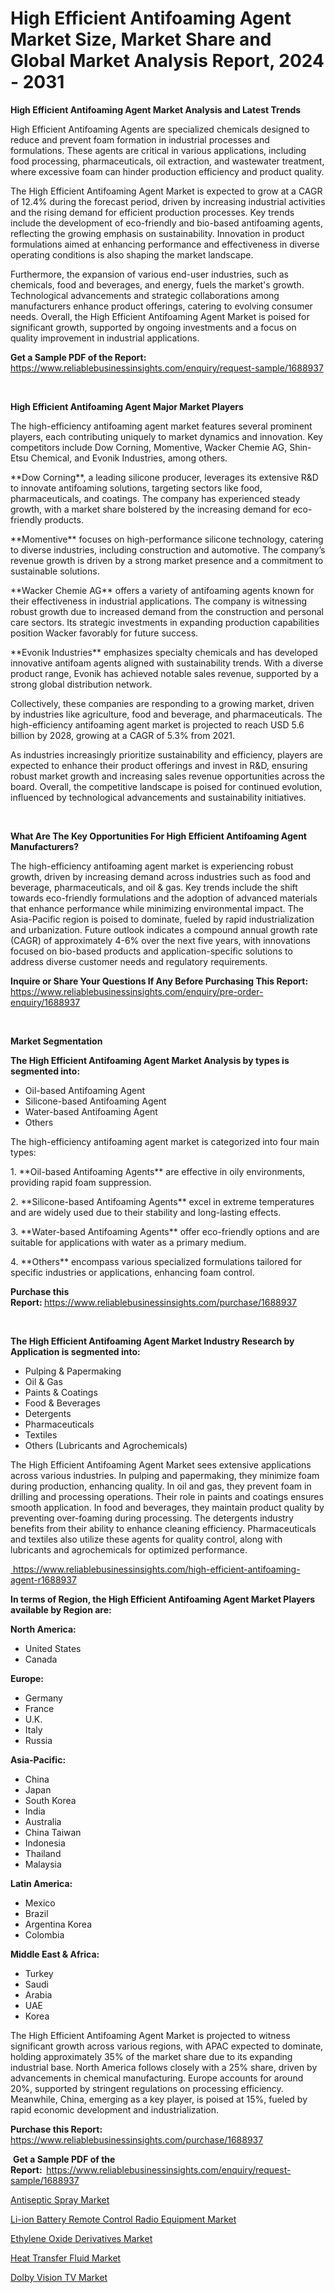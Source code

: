<p><h1>High Efficient Antifoaming Agent Market Size, Market Share and Global Market Analysis Report, 2024 - 2031</h1></p><p><strong>High Efficient Antifoaming Agent Market Analysis and Latest Trends</strong></p>
<p><p>High Efficient Antifoaming Agents are specialized chemicals designed to reduce and prevent foam formation in industrial processes and formulations. These agents are critical in various applications, including food processing, pharmaceuticals, oil extraction, and wastewater treatment, where excessive foam can hinder production efficiency and product quality. </p><p>The High Efficient Antifoaming Agent Market is expected to grow at a CAGR of 12.4% during the forecast period, driven by increasing industrial activities and the rising demand for efficient production processes. Key trends include the development of eco-friendly and bio-based antifoaming agents, reflecting the growing emphasis on sustainability. Innovation in product formulations aimed at enhancing performance and effectiveness in diverse operating conditions is also shaping the market landscape. </p><p>Furthermore, the expansion of various end-user industries, such as chemicals, food and beverages, and energy, fuels the market's growth. Technological advancements and strategic collaborations among manufacturers enhance product offerings, catering to evolving consumer needs. Overall, the High Efficient Antifoaming Agent Market is poised for significant growth, supported by ongoing investments and a focus on quality improvement in industrial applications.</p></p>
<p><strong>Get a Sample PDF of the Report:&nbsp;</strong> <a href="https://www.reliablebusinessinsights.com/enquiry/request-sample/1688937?utm_campaign=39&utm_medium=2&utm_source=Github&utm_content=ia&utm_term=30102024&utm_id=high-efficient-antifoaming-agent">https://www.reliablebusinessinsights.com/enquiry/request-sample/1688937</a></p>
<p>&nbsp;</p>
<p><strong>High Efficient Antifoaming Agent Major Market Players</strong></p>
<p><p>The high-efficiency antifoaming agent market features several prominent players, each contributing uniquely to market dynamics and innovation. Key competitors include Dow Corning, Momentive, Wacker Chemie AG, Shin-Etsu Chemical, and Evonik Industries, among others.</p><p>**Dow Corning**, a leading silicone producer, leverages its extensive R&D to innovate antifoaming solutions, targeting sectors like food, pharmaceuticals, and coatings. The company has experienced steady growth, with a market share bolstered by the increasing demand for eco-friendly products.</p><p>**Momentive** focuses on high-performance silicone technology, catering to diverse industries, including construction and automotive. The company’s revenue growth is driven by a strong market presence and a commitment to sustainable solutions.</p><p>**Wacker Chemie AG** offers a variety of antifoaming agents known for their effectiveness in industrial applications. The company is witnessing robust growth due to increased demand from the construction and personal care sectors. Its strategic investments in expanding production capabilities position Wacker favorably for future success.</p><p>**Evonik Industries** emphasizes specialty chemicals and has developed innovative antifoam agents aligned with sustainability trends. With a diverse product range, Evonik has achieved notable sales revenue, supported by a strong global distribution network.</p><p>Collectively, these companies are responding to a growing market, driven by industries like agriculture, food and beverage, and pharmaceuticals. The high-efficiency antifoaming agent market is projected to reach USD 5.6 billion by 2028, growing at a CAGR of 5.3% from 2021. </p><p>As industries increasingly prioritize sustainability and efficiency, players are expected to enhance their product offerings and invest in R&D, ensuring robust market growth and increasing sales revenue opportunities across the board. Overall, the competitive landscape is poised for continued evolution, influenced by technological advancements and sustainability initiatives.</p></p>
<p>&nbsp;</p>
<p><strong>What Are The Key Opportunities For High Efficient Antifoaming Agent Manufacturers?</strong></p>
<p><p>The high-efficiency antifoaming agent market is experiencing robust growth, driven by increasing demand across industries such as food and beverage, pharmaceuticals, and oil & gas. Key trends include the shift towards eco-friendly formulations and the adoption of advanced materials that enhance performance while minimizing environmental impact. The Asia-Pacific region is poised to dominate, fueled by rapid industrialization and urbanization. Future outlook indicates a compound annual growth rate (CAGR) of approximately 4-6% over the next five years, with innovations focused on bio-based products and application-specific solutions to address diverse customer needs and regulatory requirements.</p></p>
<p><strong>Inquire or Share Your Questions If Any Before Purchasing This Report:</strong> <a href="https://www.reliablebusinessinsights.com/enquiry/pre-order-enquiry/1688937?utm_campaign=39&utm_medium=2&utm_source=Github&utm_content=ia&utm_term=30102024&utm_id=high-efficient-antifoaming-agent">https://www.reliablebusinessinsights.com/enquiry/pre-order-enquiry/1688937</a></p>
<p>&nbsp;</p>
<p><strong>Market Segmentation</strong></p>
<p><strong>The High Efficient Antifoaming Agent Market Analysis by types is segmented into:</strong></p>
<p><ul><li>Oil-based Antifoaming Agent</li><li>Silicone-based Antifoaming Agent</li><li>Water-based Antifoaming Agent</li><li>Others</li></ul></p>
<p><p>The high-efficiency antifoaming agent market is categorized into four main types: </p><p>1. **Oil-based Antifoaming Agents** are effective in oily environments, providing rapid foam suppression.</p><p>2. **Silicone-based Antifoaming Agents** excel in extreme temperatures and are widely used due to their stability and long-lasting effects. </p><p>3. **Water-based Antifoaming Agents** offer eco-friendly options and are suitable for applications with water as a primary medium. </p><p>4. **Others** encompass various specialized formulations tailored for specific industries or applications, enhancing foam control.</p></p>
<p><strong>Purchase this Report:&nbsp;</strong><a href="https://www.reliablebusinessinsights.com/purchase/1688937?utm_campaign=39&utm_medium=2&utm_source=Github&utm_content=ia&utm_term=30102024&utm_id=high-efficient-antifoaming-agent">https://www.reliablebusinessinsights.com/purchase/1688937</a></p>
<p>&nbsp;</p>
<p><strong>The High Efficient Antifoaming Agent Market Industry Research by Application is segmented into:</strong></p>
<p><ul><li>Pulping & Papermaking</li><li>Oil & Gas</li><li>Paints & Coatings</li><li>Food & Beverages</li><li>Detergents</li><li>Pharmaceuticals</li><li>Textiles</li><li>Others (Lubricants and Agrochemicals)</li></ul></p>
<p><p>The High Efficient Antifoaming Agent Market sees extensive applications across various industries. In pulping and papermaking, they minimize foam during production, enhancing quality. In oil and gas, they prevent foam in drilling and processing operations. Their role in paints and coatings ensures smooth application. In food and beverages, they maintain product quality by preventing over-foaming during processing. The detergents industry benefits from their ability to enhance cleaning efficiency. Pharmaceuticals and textiles also utilize these agents for quality control, along with lubricants and agrochemicals for optimized performance.</p></p>
<p><a href="https://www.reliablebusinessinsights.com/high-efficient-antifoaming-agent-r1688937?utm_campaign=39&utm_medium=2&utm_source=Github&utm_content=ia&utm_term=30102024&utm_id=high-efficient-antifoaming-agent">&nbsp;https://www.reliablebusinessinsights.com/high-efficient-antifoaming-agent-r1688937</a></p>
<p><strong>In terms of Region, the High Efficient Antifoaming Agent Market Players available by Region are:</strong></p>
<p>
    <p> <strong> North America: </strong>
        <ul>
            <li>United States</li>
            <li>Canada</li>
        </ul>
        </p> 
    <p> <strong> Europe: </strong>
        <ul>
            <li>Germany</li>
            <li>France</li>
            <li>U.K.</li>
            <li>Italy</li>
            <li>Russia</li>
        </ul>
        </p> 
    <p> <strong> Asia-Pacific: </strong>
        <ul>
            <li>China</li>
            <li>Japan</li>
            <li>South Korea</li>
            <li>India</li>
            <li>Australia</li>
            <li>China Taiwan</li>
            <li>Indonesia</li>
            <li>Thailand</li>
            <li>Malaysia</li>
        </ul>
        </p> 
    <p> <strong> Latin America: </strong>
        <ul>
            <li>Mexico</li>
            <li>Brazil</li>
            <li>Argentina Korea</li>
            <li>Colombia</li>
        </ul>
        </p> 
    <p> <strong> Middle East & Africa: </strong>
        <ul>
            <li>Turkey</li>
            <li>Saudi</li>
            <li>Arabia</li>
            <li>UAE</li>
            <li>Korea</li>
        </ul>
    </p>
    </p>
<p><p>The High Efficient Antifoaming Agent Market is projected to witness significant growth across various regions, with APAC expected to dominate, holding approximately 35% of the market share due to its expanding industrial base. North America follows closely with a 25% share, driven by advancements in chemical manufacturing. Europe accounts for around 20%, supported by stringent regulations on processing efficiency. Meanwhile, China, emerging as a key player, is poised at 15%, fueled by rapid economic development and industrialization.</p></p>
<p><strong>Purchase this Report: </strong><a href="https://www.reliablebusinessinsights.com/purchase/1688937?utm_campaign=39&utm_medium=2&utm_source=Github&utm_content=ia&utm_term=30102024&utm_id=high-efficient-antifoaming-agent">https://www.reliablebusinessinsights.com/purchase/1688937</a></p>
<p>&nbsp;<strong>Get a Sample PDF of the Report:&nbsp;&nbsp;</strong><a href="https://www.reliablebusinessinsights.com/enquiry/request-sample/1688937?utm_campaign=39&utm_medium=2&utm_source=Github&utm_content=ia&utm_term=30102024&utm_id=high-efficient-antifoaming-agent">https://www.reliablebusinessinsights.com/enquiry/request-sample/1688937</a></p>
<p><strong></strong></p>
<p><p><a href="https://www.linkedin.com/pulse/antiseptic-spray-market-shifts-strategic-analysis-2024-2031-2ggvf?utm_campaign=39&utm_medium=2&utm_source=Github&utm_content=ia&utm_term=30102024&utm_id=high-efficient-antifoaming-agent">Antiseptic Spray Market</a></p><p><a href="https://issuu.com/reportprime-2/docs/li-ion-battery-remote-control-radio_60a72a75ce2e28?utm_campaign=39&utm_medium=2&utm_source=Github&utm_content=ia&utm_term=30102024&utm_id=high-efficient-antifoaming-agent">Li-ion Battery Remote Control Radio Equipment Market</a></p><p><a href="https://github.com/delorasywf/Market-Research-Report-List-1/blob/main/ethylene-oxide-derivatives-market.md?utm_campaign=39&utm_medium=2&utm_source=Github&utm_content=ia&utm_term=30102024&utm_id=high-efficient-antifoaming-agent">Ethylene Oxide Derivatives Market</a></p><p><a href="https://github.com/mac1evjen/Market-Research-Report-List-1/blob/main/heat-transfer-fluid-market.md?utm_campaign=39&utm_medium=2&utm_source=Github&utm_content=ia&utm_term=30102024&utm_id=high-efficient-antifoaming-agent">Heat Transfer Fluid Market</a></p><p><a href="https://www.linkedin.com/pulse/dolby-vision-tv-market-trends-strategic-insights-2024-2031-c0frc?utm_campaign=39&utm_medium=2&utm_source=Github&utm_content=ia&utm_term=30102024&utm_id=high-efficient-antifoaming-agent">Dolby Vision TV Market</a></p></p>